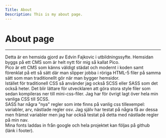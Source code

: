 ```yaml
---
Title: About
Description: This is my about page.
---
```


About page
==========================
<hr>
Detta är en hemsida gjord av Edvin Fajkovic i utbildningssyfte. Hemsidan byggs på ett CMS som är helt nytt för mig så kallat Pico. <br>
Pico är ett CMS som känns väldigt städat och modernt i koden samt förenklat på ett så sätt där man slipper jobba i röriga HTML-5 filer på samma sätt som man traditionellt gör när man bygger hemsidor. <br> 
Istället för traditionell CSS så använder jag också SCSS eller SASS som det också heter. Det blir lättare för utvecklaren att göra stora style filer som sedan kompileras ner till mini-css-filer. Jag har för övrigt lagt över hela min vanliga CSS till SCSS. <br>
SASS har några "nya" regler som inte finns på vanlig css tillexempel: variabler, arv, nästlade regler osv. Jag själv har testat på några få av dessa men främst variabler men jag har också testat på detta med nästlade regler på min nav. <br>
Mina fonts laddas in från google och hela projektet kan följas på github (länk i footer).
